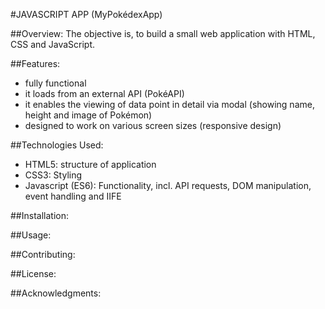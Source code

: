 #JAVASCRIPT APP (MyPokédexApp)

##Overview:
The objective is, to build a small web application with HTML, CSS and JavaScript.

##Features:
- fully functional
- it loads from an external API (PokéAPI)
- it enables the viewing of data point in detail via modal (showing name, height and image of Pokémon)
- designed to work on various screen sizes (responsive design)

##Technologies Used:
- HTML5: structure of application
- CSS3: Styling 
- Javascript (ES6): Functionality, incl. API requests, DOM manipulation, event handling and IIFE

##Installation:

##Usage:

##Contributing:

##License:

##Acknowledgments: